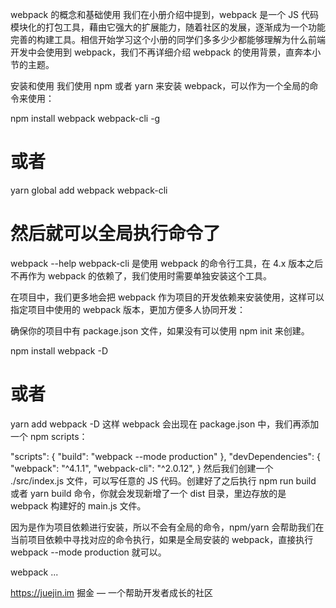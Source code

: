 webpack 的概念和基础使用
我们在小册介绍中提到，webpack 是一个 JS 代码模块化的打包工具，藉由它强大的扩展能力，随着社区的发展，逐渐成为一个功能完善的构建工具。相信开始学习这个小册的同学们多多少少都能够理解为什么前端开发中会使用到 webpack，我们不再详细介绍 webpack 的使用背景，直奔本小节的主题。

安装和使用
我们使用 npm 或者 yarn 来安装 webpack，可以作为一个全局的命令来使用：

npm install webpack webpack-cli -g 

# 或者
yarn global add webpack webpack-cli

# 然后就可以全局执行命令了
webpack --help
webpack-cli 是使用 webpack 的命令行工具，在 4.x 版本之后不再作为 webpack 的依赖了，我们使用时需要单独安装这个工具。

在项目中，我们更多地会把 webpack 作为项目的开发依赖来安装使用，这样可以指定项目中使用的 webpack 版本，更加方便多人协同开发：

确保你的项目中有 package.json 文件，如果没有可以使用 npm init 来创建。

npm install webpack -D 

# 或者
yarn add webpack -D
这样 webpack 会出现在 package.json 中，我们再添加一个 npm scripts：

  "scripts": {
    "build": "webpack --mode production"
  },
  "devDependencies": {
    "webpack": "^4.1.1",
    "webpack-cli": "^2.0.12",
  }
然后我们创建一个 ./src/index.js 文件，可以写任意的 JS 代码。创建好了之后执行 npm run build 或者 yarn build 命令，你就会发现新增了一个 dist 目录，里边存放的是 webpack 构建好的 main.js 文件。

因为是作为项目依赖进行安装，所以不会有全局的命令，npm/yarn 会帮助我们在当前项目依赖中寻找对应的命令执行，如果是全局安装的 webpack，直接执行 webpack --mode production 就可以。

webpack ...

https://juejin.im
掘金 — 一个帮助开发者成长的社区
